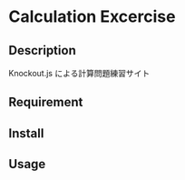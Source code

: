 # Calculation Excercise

## Description

Knockout.js による計算問題練習サイト

## Requirement

## Install

## Usage
